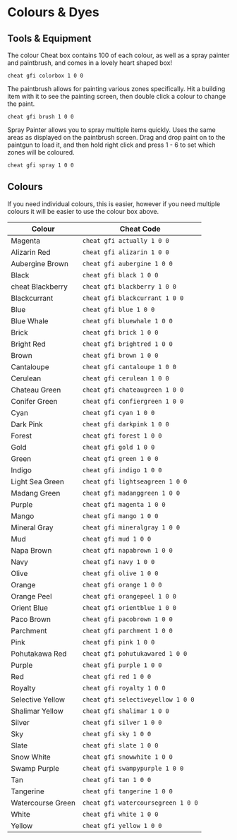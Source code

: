 # Colours & Dyes

## Tools & Equipment

The colour Cheat box contains 100 of each colour, as well as a spray painter and paintbrush, and comes in a lovely heart
shaped box!

```
cheat gfi colorbox 1 0 0
```

The paintbrush allows for painting various zones specifically. Hit a building item with it to see the painting screen,
then double click a colour to change the paint.

```
cheat gfi brush 1 0 0
```

Spray Painter allows you to spray multiple items quickly. Uses the same areas as displayed on the paintbrush screen.
Drag and drop paint on to the paintgun to load it, and then hold right click and press 1 - 6 to set which zones will be
coloured.

```
cheat gfi spray 1 0 0
```

## Colours

If you need individual colours, this is easier, however if you need multiple colours it will be easier to use the colour
box above.

| Colour            | Cheat Code                         |
|-------------------|------------------------------------|
| Magenta           | `cheat gfi actually 1 0 0`         |
| Alizarin Red      | `cheat gfi alizarin 1 0 0`         |
| Aubergine Brown   | `cheat gfi aubergine 1 0 0`        |
| Black             | `cheat gfi black 1 0 0`            |
| cheat Blackberry  | `cheat gfi blackberry 1 0 0`       |
| Blackcurrant      | `cheat gfi blackcurrant 1 0 0`     |
| Blue              | `cheat gfi blue 1 0 0`             |
| Blue Whale        | `cheat gfi bluewhale 1 0 0`        |
| Brick             | `cheat gfi brick 1 0 0`            |
| Bright Red        | `cheat gfi brightred 1 0 0`        |
| Brown             | `cheat gfi brown 1 0 0`            |
| Cantaloupe        | `cheat gfi cantaloupe 1 0 0`       |
| Cerulean          | `cheat gfi cerulean 1 0 0`         |
| Chateau Green     | `cheat gfi chateaugreen 1 0 0`     |
| Conifer Green     | `cheat gfi confiergreen 1 0 0`     |
| Cyan              | `cheat gfi cyan 1 0 0`             |
| Dark Pink         | `cheat gfi darkpink 1 0 0`         |
| Forest            | `cheat gfi forest 1 0 0`           |
| Gold              | `cheat gfi gold 1 0 0`             |
| Green             | `cheat gfi green 1 0 0`            |
| Indigo            | `cheat gfi indigo 1 0 0`           |
| Light Sea Green   | `cheat gfi lightseagreen 1 0 0`    |
| Madang Green      | `cheat gfi madanggreen 1 0 0`      |
| Purple            | `cheat gfi magenta 1 0 0`          |
| Mango             | `cheat gfi mango 1 0 0`            |
| Mineral Gray      | `cheat gfi mineralgray 1 0 0`      |
| Mud               | `cheat gfi mud 1 0 0`              |
| Napa Brown        | `cheat gfi napabrown 1 0 0`        |
| Navy              | `cheat gfi navy 1 0 0`             |
| Olive             | `cheat gfi olive 1 0 0`            |
| Orange            | `cheat gfi orange 1 0 0`           |
| Orange Peel       | `cheat gfi orangepeel 1 0 0`       |
| Orient Blue       | `cheat gfi orientblue 1 0 0`       |
| Paco Brown        | `cheat gfi pacobrown 1 0 0`        |
| Parchment         | `cheat gfi parchment 1 0 0`        |
| Pink              | `cheat gfi pink 1 0 0`             |
| Pohutakawa Red    | `cheat gfi pohutukawared 1 0 0`    |
| Purple            | `cheat gfi purple 1 0 0`           |
| Red               | `cheat gfi red 1 0 0`              |
| Royalty           | `cheat gfi royalty 1 0 0`          |
| Selective Yellow  | `cheat gfi selectiveyellow 1 0 0`  |
| Shalimar Yellow   | `cheat gfi shalimar 1 0 0`         |
| Silver            | `cheat gfi silver 1 0 0`           |
| Sky               | `cheat gfi sky 1 0 0`              |
| Slate             | `cheat gfi slate 1 0 0`            |
| Snow White        | `cheat gfi snowwhite 1 0 0`        |
| Swamp Purple      | `cheat gfi swampypurple 1 0 0`     |
| Tan               | `cheat gfi tan 1 0 0`              |
| Tangerine         | `cheat gfi tangerine 1 0 0`        |
| Watercourse Green | `cheat gfi watercoursegreen 1 0 0` |
| White             | `cheat gfi white 1 0 0`            |
| Yellow            | `cheat gfi yellow 1 0 0`           |

